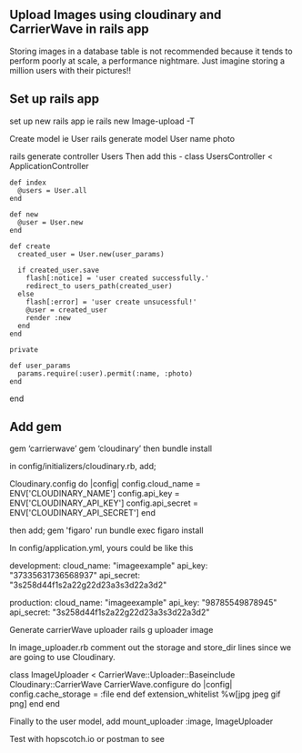 ## Upload Images using cloudinary and CarrierWave in rails app
Storing images in a database table is not recommended because it tends to perform poorly at scale, a performance nightmare.
Just imagine storing a million users with their pictures!!

## Set up rails app
set up new rails app ie rails new Image-upload -T

Create model ie User
rails generate model User name photo

rails generate controller Users
Then add this -
class UsersController < ApplicationController
  
    def index
      @users = User.all
    end
  
    def new
      @user = User.new
    end
  
    def create
      created_user = User.new(user_params)
  
      if created_user.save
        flash[:notice] = 'user created successfully.'
        redirect_to users_path(created_user)
      else
        flash[:error] = 'user create unsucessful!'
        @user = created_user
        render :new
      end
    end

    private

    def user_params
      params.require(:user).permit(:name, :photo)
    end
end

## Add gem
gem ‘carrierwave’
gem ‘cloudinary’
then bundle install

in config/initializers/cloudinary.rb, add;

Cloudinary.config do |config|
  config.cloud_name = ENV['CLOUDINARY_NAME']
  config.api_key = ENV['CLOUDINARY_API_KEY']
  config.api_secret = ENV['CLOUDINARY_API_SECRET']
end

then add;  gem 'figaro'
run bundle exec figaro install

In config/application.yml, yours could be like this

development:
  cloud_name: "imageexample"
  api_key: "37335631736568937"
  api_secret: "3s258d44f1s2a22g22d23a3s3d22a3d2"

production:
  cloud_name: "imageexample"
  api_key: "98785549878945"
  api_secret: "3s258d44f1s2a22g22d23a3s3d22a3d2"

  Generate carrierWave uploader
  rails g uploader image


In image_uploader.rb comment out the storage and store_dir lines since we are going to use Cloudinary.

class ImageUploader < CarrierWave::Uploader::Baseinclude 
  Cloudinary::CarrierWave
   CarrierWave.configure do |config|
    config.cache_storage = :file
   end
 def extension_whitelist
  %w[jpg jpeg gif png]
 end
end

Finally to the user model, add
 mount_uploader :image, ImageUploader

 Test with hopscotch.io or postman to see
